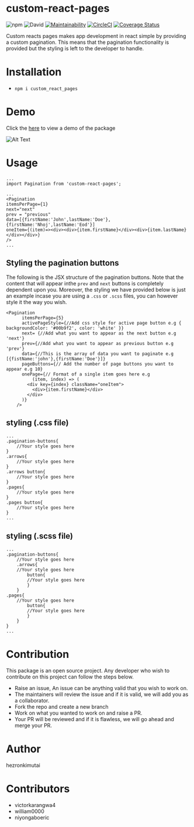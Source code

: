 
# custom-react-pages
![npm](https://img.shields.io/npm/dt/custom_react_pages)
![David](https://img.shields.io/david/peer/hezronkimutai/react_pages)
[![Maintainability](https://api.codeclimate.com/v1/badges/407669f9a786b380a96c/maintainability)](https://codeclimate.com/github/hezronkimutai/react_pages/maintainability)
[![CircleCI](https://circleci.com/gh/hezronkimutai/react_pages/tree/develop.svg?style=svg)](https://circleci.com/gh/hezronkimutai/react_pages/tree/develop)
[![Coverage Status](https://coveralls.io/repos/github/hezronkimutai/react_pages/badge.svg?branch=develop)](https://coveralls.io/github/hezronkimutai/react_pages?branch=develop)

Custom reacts pages makes app development in react simple by providing a custom pagination. This means that the pagination functionality is provided but the styling is left to the developer to handle.

# Installation

- `npm i custom_react_pages`

# Demo

Click the [here](https://custom-react-pages.herokuapp.com/) to view a demo of the package

![Alt Text](https://res.cloudinary.com/hezzie/image/upload/v1581792375/ezgif.com-crop_dfb9zi.gif)

# Usage

```
...
import Pagination from 'custom-react-pages';

...
<Pagination
itemsPerPage={1}
next="next"
prev = "previous"
data=[{firstName:'John',lastName:'Doe'},{firstName:'Nhoj',lastName:'Eod'}]
oneItem={(item)=><div><div>{item.firstName}</div><div>{item.lastName}</div></div>}
/>
...
```

## Styling the pagination buttons

The following is the JSX structure of the pagination buttons. Note that the content that will appear inthe `prev` and `next` buttons is completely dependent upon you. Moreover, the styling we have provided below is just an example incase you are using a `.css` or `.scss` files, you can however style it the way you wish.

```
<Pagination
      itemsPerPage={5}
      activePageStyle={//Add css style for active page button e.g { backgroundColor: '#00b9f2', color: 'white' }}
      next= {//Add what you want to appear as the next button e.g 'next'}
      prev={//Add what you want to appear as previous button e.g 'prev'}
      data={//This is the array of data you want to paginate e.g [{fistName:'john'},{firstName:'Doe'}]}
      pageButtons={// Add the number of page buttons you want to appear e.g 10}
      onePage={// Format of a single item goes here e.g
          (item, index) => (
        <div key={index} className="oneItem">
          <div>{item.firstName}</div>
        </div>
      )}
    />
```

## styling (.css file)

```
...
.pagination-buttons{
    //Your style goes here
}
.arrows{
    //Your style goes here
}
.arrows button{
    //Your style goes here
}
.pages{
    //Your style goes here
}
.pages button{
    //Your style goes here
}
...
```

## styling (.scss file)

```
...
.pagination-buttons{
    //Your style goes here
    .arrows{
    //Your style goes here
        button{
        //Your style goes here
        }
    }
.pages{
    //Your style goes here
        button{
        //Your style goes here
        }
    }
}
...
```

# Contribution

This package is an open source project. Any developer who wish to contribute on this project can follow the steps below.

- Raise an issue, An issue can be anything valid that you wish to work on.
- The maintainers will review the issue and if it is valid, we will add you as a collaborator.
- Fork the repo and create a new branch
- Work on what you wanted to work on and raise a PR.
- Your PR will be reviewed and if it is flawless, we will go ahead and merge your PR.

# Author

hezronkimutai

# Contributors

- victorkarangwa4
- william0000
- niyongaboeric
